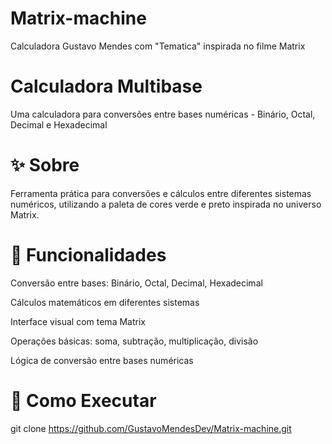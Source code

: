 # Matrix-machine
Calculadora Gustavo Mendes com "Tematica" inspirada no filme Matrix

# Calculadora Multibase
Uma calculadora para conversões entre bases numéricas - Binário, Octal, Decimal e Hexadecimal

# ✨ Sobre
Ferramenta prática para conversões e cálculos entre diferentes sistemas numéricos, utilizando a paleta de cores verde e preto inspirada no universo Matrix.

# 🎯 Funcionalidades
Conversão entre bases: Binário, Octal, Decimal, Hexadecimal

Cálculos matemáticos em diferentes sistemas

Interface visual com tema Matrix

Operações básicas: soma, subtração, multiplicação, divisão

Lógica de conversão entre bases numéricas

# 🚀 Como Executar
git clone https://github.com/GustavoMendesDev/Matrix-machine.git

